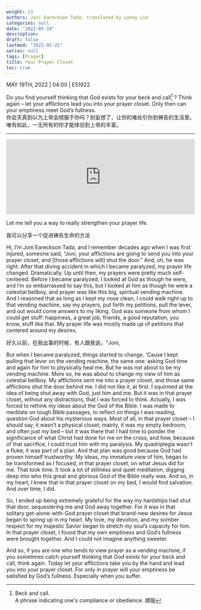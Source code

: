```yaml
---
weight: 13
authors: Joni Eareckson Tada, translated by Lenny Lin
categories: null
date: "2022-05-19"
description: 
draft: false
lastmod: "2022-05-21"
series: null
tags: [Prayer]
title: Your Prayer Closet
toc: true
---
```

MAY 19TH, 2022 | 04:00 | E51922

Do you find yourself thinking that God exists for your beck and call[^1] ? Think again – let your afflictions lead you into your prayer closet. Only then can your emptiness meet God’s fullness.   
你会天真到以为上帝会顺服于你吗？别妄想了，让你的难处引你到祷告的生活里。唯有如此，一无所有的你才能体验到上帝的丰富。

<!--more-->

---
<iframe height="200px" width="100%" frameborder="no" scrolling="no" seamless src="https://player.simplecast.com/0c969330-8ae0-4650-92e5-57e8169fa439?dark=false"></iframe>

Let me tell you a way to really strengthen your prayer life.  

我可以分享一个促进祷告生命的方法

Hi, I’m Joni Eareckson Tada, and I remember decades ago when I was first injured, someone said, “Joni, your afflictions are going to send you into your prayer closet, and [those afflictions will] shut the door.” And, oh, he was right. After that diving accident in which I became paralyzed, my prayer life changed. Dramatically. Up until then, my prayers were pretty much self-centered. Before I became paralyzed, I looked at God as though he were, and I’m so embarrassed to say this, but I looked at him as though he were a celestial bellboy, and prayer was like this big, spiritual vending machine. And I reasoned that as long as I kept my nose clean, I could walk right up to that vending machine, say my prayers, put forth my petitions, pull the lever, and out would come answers to my liking. God was someone from whom I could get stuff: happiness, a great job, friends, a good reputation, you know, stuff like that. My prayer life was mostly made up of petitions that centered around my desires.  

好久以前，在我出事的时候，有人跟我说，“Joni, 

But when I became paralyzed, things started to change. ‘Cause I kept pulling that lever on the vending machine, the same one: asking God time and again for him to physically heal me. But he was not about to be my vending machine. More so, he was about to change my view of him as celestial bellboy. My afflictions sent me into a prayer closet, and those same afflictions shut the door behind me. I did not like it, at first. I squirmed at the idea of being shut away with God, just him and me. But it was in that prayer closet, without any distractions, that I was forced to think. Actually, I was forced to rethink my ideas about the God of the Bible. I was made to meditate on tough Bible passages, to reflect on things I was reading, question God about his mysterious ways. Most of all, in that prayer closet – I should say, it wasn’t a physical closet; mainly, it was my empty bedroom, and often just my bed – but it was there that I had time to ponder the significance of what Christ had done for me on the cross, and how, because of that sacrifice, I could trust him with my paralysis. My quadriplegia wasn’t a fluke; it was part of a plan. And that plan was good because God had proven himself trustworthy. My ideas, my immature view of him, began to be transformed as I focused, in that prayer closet, on what Jesus did for me. That took time. It took a lot of stillness and quiet meditation, digging deep into who this great and glorious God of the Bible really was. And so, in my heart, I knew that in that prayer closet on my bed, I would find salvation. And over time, I did.  

So, I ended up being extremely grateful for the way my hardships had shut that door, sequestering me and God away together. For it was in that solitary get-alone-with-God prayer closet that brand-new desires for Jesus began to spring up in my heart. My love, my devotion, and my somber respect for my majestic Savior began to stretch my soul’s capacity for him. In that prayer closet, I found that my own emptiness and God’s fullness were brought together. And I could not imagine anything sweeter.  

And so, if you are one who tends to view prayer as a vending machine; if you sometimes catch yourself thinking that God exists for your beck and call, think again. Today let your afflictions take you by the hand and lead you into your prayer closet. For only in prayer will your emptiness be satisfied by God’s fullness. Especially when you suffer.  

[^1]: Beck and call.  
A phrase indicating one's compliance or obedience. 顺服